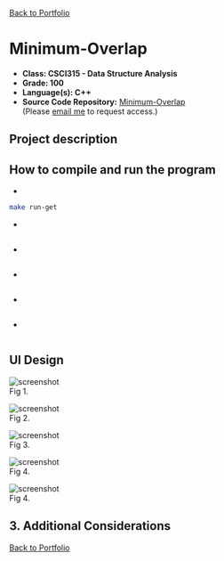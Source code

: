 [Back to Portfolio](./)

Minimum-Overlap
===============

-   **Class: CSCI315 - Data Structure Analysis** 
-   **Grade: 100** 
-   **Language(s): C++** 
-   **Source Code Repository:** [Minimum-Overlap](https://github.com/Sanchez-RickC137/Minimum-Overlap)  
    (Please [email me](mailto:jrpike@csustudent.net?subject=GitHub%20Access) to request access.)

## Project description

## How to compile and run the program

- 
```bash
make run-get
```

- 
```bash

```

- 
```bash

```

- 
```bash

```

- 
```bash

```

- 
```bash

```

## UI Design


![screenshot]()  
Fig 1. 

![screenshot]()  
Fig 2.

![screenshot]()  
Fig 3. 

![screenshot]()  
Fig 4.

![screenshot]()  
Fig 4. 

## 3. Additional Considerations


[Back to Portfolio](./)
